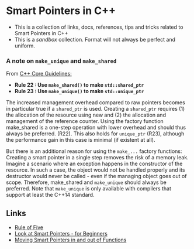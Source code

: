 # Smart Pointers in C++
- This is a collection of links, docs, references, tips and tricks related to Smart Pointers in C++
- This is a *sandbox* collection. Format will not always be perfect and uniform. 

### A note on `make_unique` and `make_shared`

From [C++ Core Guidelines:](https://github.com/isocpp/CppCoreGuidelines/blob/master/CppCoreGuidelines.md)

- **Rule 22 : Use `make_shared()` to make `std::shared_ptr`**
- **Rule 23 : Use `make_unique()` to make `std::unique_ptr`** 

The increased management overhead compared to raw pointers becomes in particular true if a `shared_ptr` is used. Creating a `shared_ptr` requires (1) the allocation of the resource using new and (2) the allocation and management of the reference counter. Using the factory function make_shared is a one-step operation with lower overhead and should thus always be preferred. (R22). This also holds for `unique_ptr` (R23), although the performance gain in this case is minimal (if existent at all).

But there is an additional reason for using the `make_...` factory functions: Creating a smart pointer in a single step removes the risk of a memory leak. Imagine a scenario where an exception happens in the constructor of the resource. In such a case, the object would not be handled properly and its destructor would never be called - even if the managing object goes out of scope. Therefore, make_shared and `make_unique` should always be preferred. Note that `make_unique` is only available with compilers that support at least the C++14 standard.

## Links
- [Rule of Five](https://cpppatterns.com/patterns/rule-of-five.html)
- [Look at Smart Pointers - for Beginners](https://www.internalpointers.com/post/beginner-s-look-smart-pointers-modern-c)
- [Moving Smart Pointers in and out of Functions](https://www.internalpointers.com/post/move-smart-pointers-and-out-functions-modern-c)